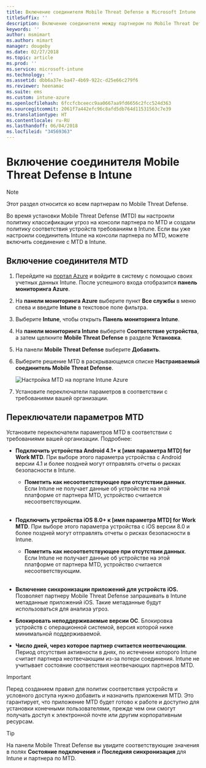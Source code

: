```yaml
---
title: Включение соединителя Mobile Threat Defense в Microsoft Intune
titleSuffix: ''
description: Включение соединителя между партнером по Mobile Threat Defense (MTD) и Microsoft Intune.
keywords: ''
author: msmimart
ms.author: mimart
manager: dougeby
ms.date: 02/27/2018
ms.topic: article
ms.prod: ''
ms.service: microsoft-intune
ms.technology: ''
ms.assetid: dbb6a37e-ba47-4b69-922c-d25e66c279f6
ms.reviewer: heenamac
ms.suite: ems
ms.custom: intune-azure
ms.openlocfilehash: 6fccfcbceecc9aa0667aa9fd6656c2fcc524d363
ms.sourcegitcommit: 2061f7a442efc96c8afd5db764d11531563c7e39
ms.translationtype: HT
ms.contentlocale: ru-RU
ms.lasthandoff: 06/04/2018
ms.locfileid: "34569363"
---
```

# <a name="enable-the-mobile-threat-defense-connector-in-intune"></a>Включение соединителя Mobile Threat Defense в Intune

> [!NOTE] 
> Этот раздел относится ко всем партнерам по Mobile Threat Defense.

Во время установки Mobile Threat Defense (MTD) вы настроили политику классификации угроз на консоли партнера по MTD и создали политику соответствия устройств требованиям в Intune. Если вы уже настроили соединитель Intune на консоли партнера по MTD, можете включить соединение с MTD в Intune.

## <a name="to-enable-the-mtd-connector"></a>Включение соединителя MTD

1. Перейдите на [портал Azure](https://portal.azure.com) и войдите в систему с помощью своих учетных данных Intune. После успешного входа отобразится **панель мониторинга Azure**.

2. На **панели мониторинга Azure** выберите пункт **Все службы** в меню слева и введите **Intune** в текстовое поле фильтра.

3. Выберите **Intune**, чтобы открыть **Панель мониторинга Intune**.

4. На **панели мониторинга Intune** выберите **Соответствие устройства**, а затем щелкните **Mobile Threat Defense** в разделе **Установка**.

5. На панели **Mobile Threat Defense** выберите **Добавить**.

6. Выберите решение MTD в раскрывающемся списке **Настраиваемый соединитель Mobile Threat Defense**.

    ![Настройка MTD на портале Intune Azure](./media/enable-mtd-connector-1.png)

7. Установите переключатели параметров в соответствии с требованиями вашей организации.

## <a name="mtd-toggle-options"></a>Переключатели параметров MTD

Установите переключатели параметров MTD в соответствии с требованиями вашей организации. Подробнее:

- **Подключить устройства Android 4.1+ к [имя параметра MTD] for Work MTD**. При выборе этого параметра устройства с Android версии 4.1 и более поздней могут отправлять отчеты о рисках безопасности в Intune.
    - **Пометить как несоответствующее при отсутствии данных**. Если Intune не получает данные об устройстве на этой платформе от партнера MTD, устройство считается несоответствующим.
<br></br>
- **Подключить устройства iOS 8.0+ к [имя параметра MTD] for Work MTD**. При выборе этого параметра устройства с iOS версии 8.0 и более поздней могут отправлять отчеты о рисках безопасности в Intune.
    - **Пометить как несоответствующее при отсутствии данных**. Если Intune не получает данные об устройстве на этой платформе от партнера MTD, устройство считается несоответствующим.
<br></br>
- **Включение синхронизации приложений для устройств iOS.** Позволяет партнеру Mobile Threat Defense запрашивать в Intune метаданные приложений iOS. Такие метаданные будут использоваться для анализа угроз.

- **Блокировать неподдерживаемые версии ОС**. Блокировка устройств с операционной системой, версия которой ниже минимальной поддерживаемой.

- **Число дней, через которое партнер считается неотвечающим**. Период отсутствия активности в днях, по истечении которого Intune считает партнера неотвечающим из-за потери соединения. Intune не учитывает состояние соответствия неотвечающих партнеров MTD.

> [!IMPORTANT] 
> Перед созданием правил для политик соответствия устройств и условного доступа нужно добавить и назначить приложения MTD. Это гарантирует, что приложение MTD будет готово к работе и доступно для установки конечными пользователями, прежде чем они смогут получать доступ к электронной почте или другим корпоративным ресурсам.

> [!TIP]
> На панели Mobile Threat Defense вы увидите соответствующие значения в полях **Состояние подключения** и **Последняя синхронизация** для Intune и партнера по MTD.
